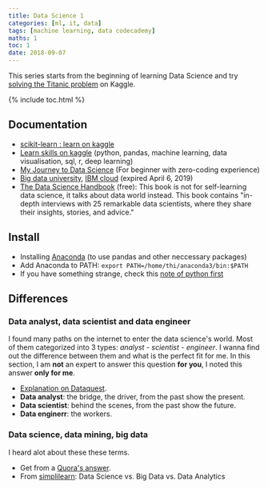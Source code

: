 ```yaml
---
title: Data Science 1
categories: [ml, it, data]
tags: [machine learning, data codecademy]
maths: 1
toc: 1
date: 2018-09-07
---
```


This series starts from the beginning of learning Data Science and try [solving the Titanic problem](https://www.kaggle.com/c/titanic) on Kaggle.

{% include toc.html %}

## Documentation

- [scikit-learn : learn on kaggle](http://blog.kaggle.com/author/kevin-markham/)
- [Learn skills on kaggle](https://www.kaggle.com/learn/overview) (python, pandas, machine learning, data visualisation, sql, r, deep learning)
- [My Journey to Data Science](https://towardsdatascience.com/my-journey-to-data-science-for-beginner-with-zero-coding-experience-1e7896b564d3) (For beginner with zero-coding experience)
- [Big data university](courses.cognitiveclass.ai), [IBM cloud](https://console.bluemix.net) (expired April 6, 2019)
- [The Data Science Handbook](http://www.thedatasciencehandbook.com/) (free): This book is not for self-learning data science, it talks about data world instead. This book contains "in-depth interviews with 25 remarkable data scientists, where they share their insights, stories, and advice."


## Install

- Installing [Anaconda](https://docs.anaconda.com/anaconda/install/linux) (to use pandas and other neccessary packages)
- Add Anaconda to PATH: `export PATH=/home/thi/anaconda3/bin:$PATH`
- If you have something strange, check this [note of python first]({{site.baseurl}}/python-note-1#install)

## Differences 

### Data analyst, data scientist and data engineer

I found many paths on the internet to enter the data science's world. Most of them categorized into 3 types: *analyst - scientist - engineer*. I wanna find out the difference between them and what is the perfect fit for me. In this section, I am **not** an expert to answer this question **for you**, I noted this answer **only for me**.

- [Explanation on Dataquest](https://www.dataquest.io/blog/data-analyst-data-scientist-data-engineer/).
- **Data analyst**: the bridge, the driver, from the past show the present.
- **Data scientist**: behind the scenes, from the past show the future.
- **Data enginerr**: the workers.

### Data science, data mining, big data

I heard alot about these these terms. 

- Get from a [Quora's answer](https://www.quora.com/What-are-the-differences-between-Data-Science-and-Data-Mining-are-they-same).
- From [simplilearn](https://www.simplilearn.com/data-science-vs-big-data-vs-data-analytics-article): Data Science vs. Big Data vs. Data Analytics

